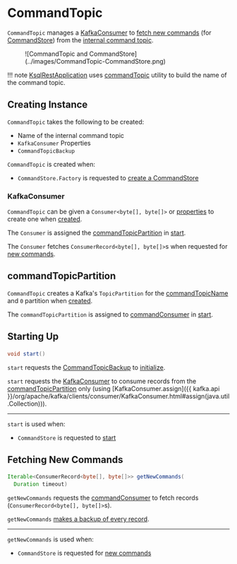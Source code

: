 # CommandTopic

`CommandTopic` manages a [KafkaConsumer](#commandConsumer) to [fetch new commands](#getNewCommands) (for [CommandStore](CommandStore.md#getNewCommands)) from the [internal command topic](#commandTopicPartition).

<figure markdown>
  ![CommandTopic and CommandStore](../images/CommandTopic-CommandStore.png)
</figure>

!!! note
    [KsqlRestApplication](KsqlRestApplication.md) uses [commandTopic](ReservedInternalTopics.md#commandTopic) utility to build the name of the command topic.

## Creating Instance

`CommandTopic` takes the following to be created:

* <span id="commandTopicName"> Name of the internal command topic
* <span id="kafkaConsumerProperties"> `KafkaConsumer` Properties
* <span id="commandTopicBackup"> `CommandTopicBackup`

`CommandTopic` is created when:

* `CommandStore.Factory` is requested to [create a CommandStore](CommandStore.md#create)

### <span id="commandConsumer"> KafkaConsumer

`CommandTopic` can be given a `Consumer<byte[], byte[]>` or [properties](#kafkaConsumerProperties) to create one when [created](#creating-instance).

The `Consumer` is assigned the [commandTopicPartition](#commandTopicPartition) in [start](#start).

The `Consumer` fetches `ConsumerRecord<byte[], byte[]>`s when requested for [new commands](#getNewCommands).

## <span id="commandTopicPartition"> commandTopicPartition

`CommandTopic` creates a Kafka's `TopicPartition` for the [commandTopicName](#commandTopicName) and `0` partition when [created](#creating-instance).

The `commandTopicPartition` is assigned to [commandConsumer](#commandConsumer) in [start](#start).

## <span id="start"> Starting Up

```java
void start()
```

`start` requests the [CommandTopicBackup](#commandTopicBackup) to [initialize](CommandTopicBackup.md#initialize).

`start` requests the [KafkaConsumer](#commandConsumer) to consume records from the [commandTopicPartition](#commandTopicPartition) only (using [KafkaConsumer.assign]({{ kafka.api }}/org/apache/kafka/clients/consumer/KafkaConsumer.html#assign(java.util.Collection))).

---

`start` is used when:

* `CommandStore` is requested to [start](CommandStore.md#start)

## <span id="getNewCommands"> Fetching New Commands

```java
Iterable<ConsumerRecord<byte[], byte[]>> getNewCommands(
  Duration timeout)
```

`getNewCommands` requests the [commandConsumer](#commandConsumer) to fetch records (`ConsumerRecord<byte[], byte[]>`s).

`getNewCommands` [makes a backup of every record](#backupRecord).

---

`getNewCommands` is used when:

* `CommandStore` is requested for [new commands](CommandStore.md#getNewCommands)
